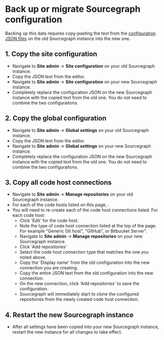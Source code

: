 # Back up or migrate Sourcegraph configuration

Backing up this data requires copy-pasting the text from the [configuration JSON files](../background-information/data_storage.md#configuration-json) on the old Sourcegraph instance into the new one.

## 1. Copy the site configuration

- Navigate to **Site admin** -> **Site configuration** on your old Sourcegraph instance.
- Copy the JSON text from the editor.
- Navigate to **Site admin** -> **Site configuration** on your new Sourcegraph instance.
- Completely replace the configuration JSON on the new Sourcegraph instance with the copied text from the old one. You do not need to combine the two configuraitons.

## 2. Copy the global configuration

- Navigate to **Site admin** -> **Global settings** on your old Sourcegraph instance.
- Copy the JSON text from the editor.
- Navigate to **Site admin** -> **Global settings** on your new Sourcegraph instance.
- Completely replace the configuration JSON on the new Sourcegraph instance with the copied text from the old one. You do not need to combine the two configuraitons.

## 3. Copy all code host connections

- Navigate to **Site admin** -> **Manage repositories** on your old Sourcegraph instance.
- For each of the code hosts listed on this page, .
- You will need to re-create each of the code host connections listed. For each code host:
  - Click 'Edit' for the code host.
  - Note the type of code host connection listed at the top of the page. For example "Generic Git host", "GitHub", or Bitbucket Server".
  - Navigate to **Site admin** -> **Manage repositories** on your new Sourcegraph instance.
  - Click 'Add repositories'
  - Select the code host connection type that matches the one you noted above.
  - Copy the 'Display name' from the old configuration into the new connection you are creating.
  - Copy the entire JSON text from the old configuration into the new connection.
  - On the new connection, click 'Add repositories' to save the configuration.
  - Sourcegraph will immediately start to clone the configured repositories from the newly created code host connection.

## 4. Restart the new Sourcegraph instance

- After all settings have been copied into your new Sourcegraph instance, restart the new instance for all changes to take effect.
